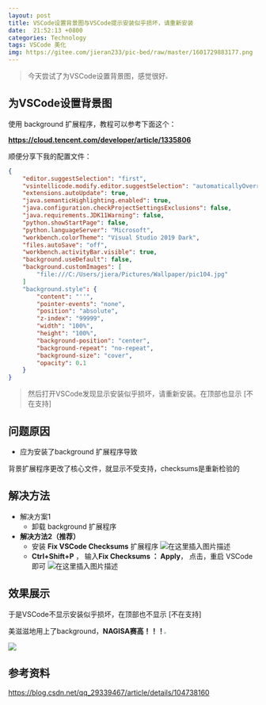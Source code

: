 ```yaml
---
layout: post
title: VSCode设置背景图与VSCode提示安装似乎损坏，请重新安装
date:  21:52:13 +0800
categories: Technology
tags: VSCode 美化
img: https://gitee.com/jieran233/pic-bed/raw/master/1601729883177.png
---
```

> 今天尝试了为VSCode设置背景图，感觉很好<img src="https://gitee.com/jieran233/pic-bed/raw/master/coolapk_emotion_64_shounuehuaji.png" style="zoom:25%;" />

## 为VSCode设置背景图

使用 background 扩展程序，教程可以参考下面这个：

**https://cloud.tencent.com/developer/article/1335806**

顺便分享下我的配置文件：

```json
{
    "editor.suggestSelection": "first",
    "vsintellicode.modify.editor.suggestSelection": "automaticallyOverrodeDefaultValue",
    "extensions.autoUpdate": true,
    "java.semanticHighlighting.enabled": true,
    "java.configuration.checkProjectSettingsExclusions": false,
    "java.requirements.JDK11Warning": false,
    "python.showStartPage": false,
    "python.languageServer": "Microsoft",
    "workbench.colorTheme": "Visual Studio 2019 Dark",
    "files.autoSave": "off",
    "workbench.activityBar.visible": true,
    "background.useDefault": false,
    "background.customImages": [
        "file:///C:/Users/jiera/Pictures/Wallpaper/pic104.jpg"
    ]
    "background.style": {
        "content": "''",
        "pointer-events": "none",
        "position": "absolute",
        "z-index": "99999",
        "width": "100%",
        "height": "100%",
        "background-position": "center",
        "background-repeat": "no-repeat",
        "background-size": "cover",
        "opacity": 0.1
    }
}
```



> 然后打开VSCode发现显示安装似乎损坏，请重新安装。在顶部也显示 [不在支持]

## 问题原因

- 应为安装了background 扩展程序导致
 
 背景扩展程序更改了核心文件，就显示不受支持，checksums是重新检验的

## 解决方法

- 解决方案1
  - 卸载 background 扩展程序
- **解决方法2（推荐）**
  - 安装 **Fix VSCode Checksums** 扩展程序
    ![在这里插入图片描述](https://img-blog.csdnimg.cn/2020030819031796.png)
  - **Ctrl+Shift+P** ， 输入**Fix Checksums ： Apply**， 点击，重启 VSCode 即可
    ![在这里插入图片描述](https://img-blog.csdnimg.cn/20200308190426278.png)

## 效果展示

于是VSCode不显示安装似乎损坏，在顶部也不显示 [不在支持]

美滋滋地用上了background，**NAGISA赛高！！！**<img src="https://gitee.com/jieran233/pic-bed/raw/master/coolapk_emotion_64_shounuehuaji.png" style="zoom:25%;" />

![](https://gitee.com/jieran233/pic-bed/raw/master/1601729883177.png)

## 参考资料

https://blog.csdn.net/qq_29339467/article/details/104738160

